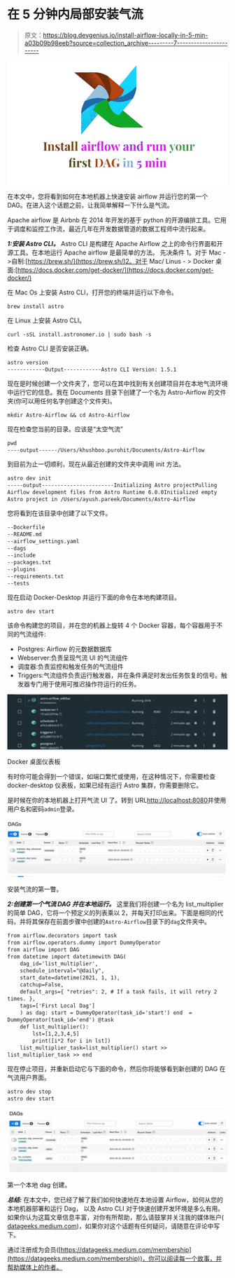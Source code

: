 # 在 5 分钟内局部安装气流

> 原文：<https://blog.devgenius.io/install-airflow-locally-in-5-min-a03b09b98eeb?source=collection_archive---------7----------------------->

![](img/513b2f282ba1f6836f8afefe322b7ef4.png)

在本文中，您将看到如何在本地机器上快速安装 airflow 并运行您的第一个 DAG。在进入这个话题之前，让我简单解释一下什么是气流。

Apache airflow 是 Airbnb 在 2014 年开发的基于 python 的开源编排工具。它用于调度和监控工作流，最近几年在开发数据管道的数据工程师中流行起来。

***1:安装 Astro CLI。*** Astro CLI 是构建在 Apache Airflow 之上的命令行界面和开源工具。在本地运行 Apache airflow 是最简单的方法。
先决条件
1。对于 Mac - >自制:[https://brew.sh/](https://brew.sh/)2。对于 Mac/ Linus - > Docker 桌面:[https://docs.docker.com/get-docker/](https://docs.docker.com/get-docker/)

在 Mac Os 上安装 Astro CLI，打开您的终端并运行以下命令。

```
brew install astro
```

在 Linux 上安装 Astro CLI。

```
curl -sSL install.astronomer.io | sudo bash -s
```

检查 Astro CLI 是否安装正确。

```
astro version
------------Output------------Astro CLI Version: 1.5.1
```

现在是时候创建一个文件夹了，您可以在其中找到有关创建项目并在本地气流环境中运行它的信息。我在 Documents 目录下创建了一个名为 Astro-Airflow 的文件夹(你可以用任何名字创建这个文件夹)。

```
mkdir Astro-Airflow && cd Astro-Airflow
```

现在检查您当前的目录。应该是“太空气流”

```
pwd
----output------/Users/khushboo.purohit/Documents/Astro-Airflow
```

到目前为止一切顺利，现在从最近创建的文件夹中调用 init 方法。

```
astro dev init
-----output-----------------------Initializing Astro projectPulling Airflow development files from Astro Runtime 6.0.0Initialized empty Astro project in /Users/ayush.pareek/Documents/Astro-Airflow
```

您将看到在该目录中创建了以下文件。

```
--Dockerfile  
--README.md 
--airflow_settings.yaml 
--dags   
--include  
--packages.txt  
--plugins   
--requirements.txt 
--tests
```

现在启动 Docker-Desktop 并运行下面的命令在本地构建项目。

```
astro dev start
```

该命令构建您的项目，并在您的机器上旋转 4 个 Docker 容器，每个容器用于不同的气流组件:

*   Postgres: Airflow 的元数据数据库
*   Webserver:负责呈现气流 UI 的气流组件
*   调度器:负责监控和触发任务的气流组件
*   Triggers:气流组件负责运行触发器，并在条件满足时发出任务恢复的信号。触发器专门用于使用可推迟操作符运行的任务。

![](img/a3a4c811626853f52b133607ce5327cb.png)

Docker 桌面仪表板

有时你可能会得到一个错误，如端口繁忙或使用，在这种情况下，你需要检查 docker-desktop 仪表板，如果已经有运行 Astro 集群，你需要删除它。

是时候在你的本地机器上打开气流 UI 了。转到 URL[http://localhost:8080](http://localhost:8080)并使用用户名和密码`admin`登录。

![](img/d46139cfadadd6e24172433a50c30d43.png)

安装气流的第一瞥。

***2:创建第一个气流 DAG 并在本地运行。*** 这里我们将创建一个名为 list_multiplier 的简单 DAG，它将一个预定义的列表乘以 2，并每天打印出来。下面是相同的代码，并将其保存在前面步骤中创建的`Astro-Airflow`目录下的`dag`文件夹中。

```
from airflow.decorators import task
from airflow.operators.dummy import DummyOperator
from airflow import DAG
from datetime import datetimewith DAG(
    dag_id='list_multiplier',
    schedule_interval="@daily",
    start_date=datetime(2021, 1, 1),
    catchup=False,
    default_args={ "retries": 2, # If a task fails, it will retry 2 times. },
    tags=['First Local Dag']
    ) as dag: start = DummyOperator(task_id='start') end  = DummyOperator(task_id='end') @task
    def list_multiplier():
        lst=[1,2,3,4,5]
        print([i*2 for i in lst])
    list_multiplier_task=list_multiplier() start >> list_multiplier_task >> end
```

现在停止项目，并重新启动它与下面的命令，然后你将能够看到新创建的 DAG 在气流用户界面。

```
astro dev stop
astro dev start
```

![](img/a4872199e5ac20c33453cdfc220b53f3.png)

第一个本地 dag 创建。

***总结:*** 在本文中，您已经了解了我们如何快速地在本地设置 Airflow，如何从您的本地机器部署和运行 Dag，
以及 Astro CLI 对于快速创建开发环境是多么有用。如果你认为这篇文章信息丰富，对你有所帮助，那么请鼓掌并关注我的媒体账户(
[datageeks.medium.com](https://datageeks.medium.com/))，如果你对这个话题有任何疑问，请随意在评论中写下。

通过注册成为会员([https://datageeks.medium.com/membership](https://datageeks.medium.com/membership))，你可以阅读每一个故事，并帮助媒体上的作者。